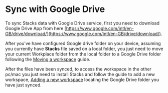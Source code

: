 # Sync with Google Drive

To sync Stacks data with Google Drive service, first you need to download Google Drive App from here [https://www.google.com/intl/en-GB/drive/download/](https://www.google.com/intl/en-GB/drive/download/).

After you've have configured Google drive folder on your device, assuming you currently have **Stacks** file saved on a local folder, you just need to move your current Workplace folder from the local folder to a Google Drive folder following the [Moving a workspace](../workspaces/moving-a-workspace.md) guide.

After the files have been synced, to access the workspace in the other pc/mac you just need to install Stacks and follow the guide to add a new workspace, [Adding a new workspace](../workspaces/add-new-workspace.md) locating the Google Drive folder you have just synced. 